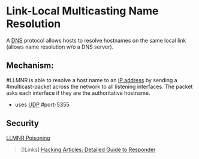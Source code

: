 
# Link-Local Multicasting Name Resolution
A [DNS](DNS.md) protocol allows hosts to resolve hostnames on the same local link (allows name resolution w/o a DNS server).

## Mechanism:
#LLMNR is able to resolve a host name to an [IP address](networking/OSI/IP-addresses.md) by sending a #multicast-packet across the network to all listening interfaces. The packet asks each interface if they are the authoritative hostname.
- uses [UDP](/networking/protocols/UDP.md) #port-5355 

## Security
[LLMNR Poisoning](/cybersecurity/attacks/LLMNR-poisoning)

>[!Links]
> [Hacking Articles: Detailed Guide to Responder](https://www.hackingarticles.in/a-detailed-guide-on-responder-llmnr-poisoning/)
